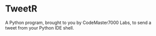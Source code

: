 # TweetR
A Python program, brought to you by CodeMaster7000 Labs, to send a tweet from your Python IDE shell.
